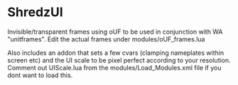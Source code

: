 # ShredzUI
 
Invisible/transparent frames using oUF to be used in conjunction with WA "unitframes". Edit the actual frames under modules/oUF_frames.lua

Also includes an addon that sets a few cvars (clamping nameplates within screen etc) and the UI scale to be pixel perfect according to your resolution. Comment out UIScale.lua from the modules/Load_Modules.xml file if you dont want to load this.
